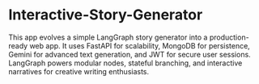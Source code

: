 # Interactive-Story-Generator
This app evolves a simple LangGraph story generator into a production-ready web app. It uses FastAPI for scalability, MongoDB for persistence, Gemini for advanced text generation, and JWT for secure user sessions. LangGraph powers modular nodes, stateful branching, and interactive narratives for creative writing enthusiasts.
